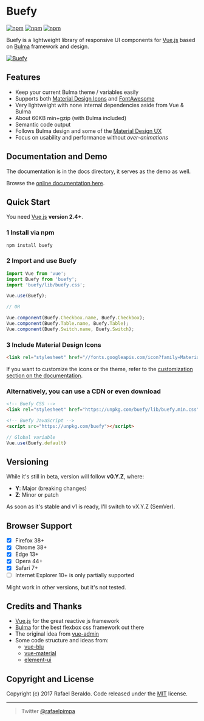 # Buefy

[![npm](https://img.shields.io/npm/v/buefy.svg)]()
[![npm](https://img.shields.io/npm/dt/buefy.svg)]()
[![npm](https://img.shields.io/npm/l/buefy.svg)]()

Buefy is a lightweight library of responsive UI components for [Vue.js](https://vuejs.org/) based on [Bulma](http://bulma.io/) framework and design.

[![Buefy](https://github.com/rafaelpimpa/buefy/blob/dev/static/img/buefy-banner.png)](https://buefy.github.io)

## Features

* Keep your current Bulma theme / variables easily
* Supports both [Material Design Icons](https://material.io/icons/) and [FontAwesome](http://fontawesome.io/)
* Very lightweight with none internal dependencies aside from Vue & Bulma
* About 60KB min+gzip (with Bulma included)
* Semantic code output
* Follows Bulma design and some of the [Material Design UX](https://material.io/)
* Focus on usability and performance without *over-animations*

## Documentation and Demo

The documentation is in the docs directory, it serves as the demo as well.

Browse the [online documentation here](https://buefy.github.io).

## Quick Start

You need [Vue.js](https://vuejs.org/) **version 2.4+**.

### 1 Install via npm

```bash
npm install buefy
```

### 2 Import and use Buefy

```javascript
import Vue from 'vue';
import Buefy from 'buefy';
import 'buefy/lib/buefy.css';

Vue.use(Buefy);

// OR

Vue.component(Buefy.Checkbox.name, Buefy.Checkbox);
Vue.component(Buefy.Table.name, Buefy.Table);
Vue.component(Buefy.Switch.name, Buefy.Switch);
```

### 3 Include Material Design Icons

```html
<link rel="stylesheet" href="//fonts.googleapis.com/icon?family=Material+Icons">
```

If you want to customize the icons or the theme, refer to the [customization section on the documentation](https://buefy.github.io/#/documentation/customization).

### Alternatively, you can use a CDN or even download

```html
<!-- Buefy CSS -->
<link rel="stylesheet" href="https://unpkg.com/buefy/lib/buefy.min.css">

<!-- Buefy JavaScript -->
<script src="https://unpkg.com/buefy"></script>
```

```javascript
// Global variable
Vue.use(Buefy.default)
```

## Versioning

While it's still in beta, version will follow **v0.Y.Z**, where:

* **Y**: Major (breaking changes)
* **Z**: Minor or patch

As soon as it's stable and v1 is ready, I'll switch to vX.Y.Z (SemVer).

## Browser Support

- [x] Firefox 38+
- [x] Chrome 38+
- [x] Edge 13+
- [x] Opera 44+
- [x] Safari 7+
- [ ] Internet Explorer 10+ is only partially supported

Might work in other versions, but it's not tested.

## Credits and Thanks

* [Vue.js](https://vuejs.org/) for the great reactive js framework
* [Bulma](http://bulma.io/) for the best flexbox css framework out there
* The original idea from [vue-admin](https://admin.vuebulma.com/)
* Some code structure and ideas from:
    * [vue-blu](https://chenz24.github.io/vue-blu/)
    * [vue-material](https://vuematerial.github.io/)
    * [element-ui](http://element.eleme.io/)

## Copyright and License

Copyright (c) 2017 Rafael Beraldo. Code released under the [MIT]((https://github.com/rafaelpimpa/buefy/blob/master/LICENSE)) license.

---

> Twitter [@rafaelpimpa](https://twitter.com/rafaelpimpa)
